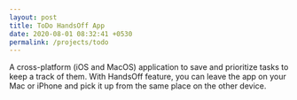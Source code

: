 ```yaml
---
layout: post
title: ToDo HandsOff App
date: 2020-08-01 08:32:41 +0530
permalink: /projects/todo
---
```



A cross-platform (iOS and MacOS) application to save and prioritize tasks to keep a track of them. With HandsOff feature, you can leave the app on your Mac or iPhone and pick it up from the same place on the other device.